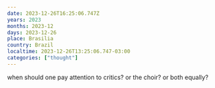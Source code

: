 ```yaml
---
date: 2023-12-26T16:25:06.747Z
years: 2023
months: 2023-12
days: 2023-12-26
place: Brasilia
country: Brazil
localtime: 2023-12-26T13:25:06.747-03:00
categories: ["thought"]
---
```

when should one pay attention to critics? or the choir? or both equally?
